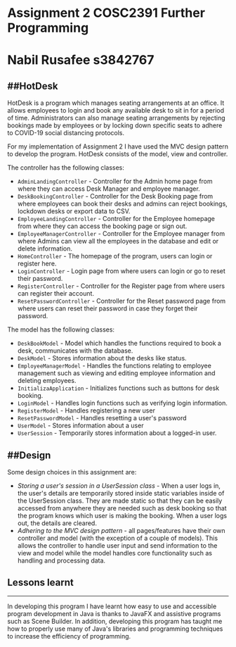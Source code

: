 
# Assignment 2 COSC2391 Further Programming

# Nabil Rusafee s3842767


##HotDesk
-------------------------------------------------------------------------------------
HotDesk is a program which manages seating arrangements at an office. It allows employees to login and book any available desk to sit in for a period of time. Administrators 
can also manage seating arrangements  by rejecting bookings made by employees or by locking down specific seats to adhere to COVID-19 social distancing protocols.


For my implementation of Assignment 2 I have used the MVC design pattern to develop the program. HotDesk consists of 
the model, view and controller.

The controller has the following classes:
- `AdminLandingController` - Controller for the Admin home page from where they can access Desk Manager and employee manager.
- `DeskBookingController` - Controller for the Desk Booking page from where employees can book their desks and admins can reject bookings, lockdown desks or export data to CSV.
- `EmployeeLandingController` - Controller for the Employee homepage from where they can access the booking page or sign out.
- `EmployeeManagerController` - Controller for the Employee manager from where Admins can view all the employees in the database and edit or delete information.
- `HomeController` - The homepage of the program, users can login or register here.
- `LoginController` - Login page from where users can login or go to reset their password.
- `RegisterController` - Controller for the Register page from where users can register their account.
- `ResetPasswordController` - Controller for the Reset password page from where users can reset their password in case they forget their password.

The model has the following classes:
- `DeskBookModel` - Model which handles the functions required to book a desk, communicates with the database.
- `DeskModel` - Stores information about the desks like status.
- `EmployeeManagerModel` - Handles the functions relating to employee management such as viewing and editing employee information and deleting employees.
- `InitializaApplication` - Initializes functions such as buttons for desk booking.
- `LoginModel` - Handles login functions such as verifying login information.
- `RegisterModel` - Handles registering a new user
- `ResetPasswordModel` - Handles resetting a user's password 
- `UserModel` - Stores information about a user
- `UserSession` - Temporarily stores information about a logged-in user.

##Design
-----------------------------
Some design choices in this assignment are:
- _Storing a user's session in a UserSession class_ - When a user logs in, the user's details are temporarily stored inside static variables inside
   of the UserSession class. They are made static so that they can be easily accessed from anywhere they are needed such as desk booking so that the program
  knows which user is making the booking. When a user logs out, the details are cleared.
- _Adhering to the MVC design pattern_ - all pages/features have their own controller and model (with the exception of a couple of models). This allows the controller to handle user input and send information to the view and model while the model
handles core functionality such as handling and processing data.
  

## Lessons learnt
---------------------
In developing this program I have learnt how easy to use and accessible program development in Java is thanks to JavaFX and
assistive programs such as Scene Builder. In addition, developing this program has taught me how to properly use many of Java's libraries
and programming techniques to increase the efficiency of programming.



